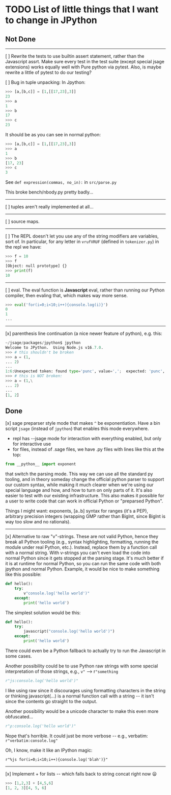 # TODO List of little things that I want to change in JPython

## Not Done

---

[ ] Rewrite the tests to use builtin assert statement, rather than the Javascript assrt.  Make sure every test in the test suite (except special jsage extensions) works equally well with Pure python via pytest.    Also, is maybe rewrite a little of pytest to do our testing?

[ ] Bug in tuple unpacking:
In Jpython:

```py
>>> [a,[b,c]] = [1,[[17,23],3]]
23
>>> a
1
>>> b
17
>>> c
23
```

It should be as you can see in normal python:

```py
>>> [a,[b,c]] = [1,[[17,23],3]]
>>> a
1
>>> b
[17, 23]
>>> c
3
```

See `def expression(commas, no_in):` in `src/parse.py`

This broke bench/nbody.py pretty badly...

---

[ ] tuples aren't really implemented at all...

---

[ ] source maps.

---

[ ] The REPL doesn't let you use any of the string modifiers are variables, sort of. In particular, for any letter in `vrufVRUF` (defined in `tokenizer.py`) in the repl we have:

```py
>>> f = 10
>>> f
[Object: null prototype] {}
>>> print(f)
10
```

---

[ ] eval.  The eval function is **Javascript** eval, rather than running our Python compiler, then evaling that, which makes way more sense.

```py
>>> eval('for(i=0;i<10;i++){console.log(i)}')
0
1
...
```

---

[x] parenthesis line continuation (a nice newer feature of python), e.g. this:

```py
~/jsage/packages/jpython$ jpython
Welcome to JPython.  Using Node.js v16.7.0.
>>> # this shouldn't be broken
>>> a = (1,
... 2)
... 
1:6:Unexpected token: found type='punc', value=',';  expected: 'punc', possible value=')'
>>> # this is NOT broken:
>>> a = (1,\
... 2)
... 
[1, 2]
```

## Done

[x] sage preparser style mode that makes `^` be exponentiation. Have a bin script `jsage` (instead of `jpython`) that enables this mode everywhere.

- repl has --jsage mode for interaction with everything enabled, but only for interactive use
- for files, instead of .sage files, we have .py files with lines like this at the top:

```py
from __python__ import exponent
```

that switch the parsing mode. This way we can use all the standard py tooling,
and in theory someday change the official python parser to support our custom
syntax, while making it much clearer when we're using our special language and
how, and how to turn on only parts of it. It's also easier to test with
our existing infrastructure. This also makes it possible for a user to write
code that can work in official Python or "preparsed Python".

Things I might want: exponents, [a..b] syntax for ranges (it's a PEP), arbitrary precision integers (wrapping GMP rather than BigInt, since BigInt is way too slow and no rationals).

---

[x] Alternative to raw "v"-strings. These are not valid Python, hence they break all Python tooling (e.g., syntax highlighting, formatting, running the module under real Python, etc.). Instead, replace them by a function call with a normal string. With v-strings you can't even load the code into normal Python since it gets stopped at the parsing stage. It's much better if it is at runtime for normal Python, so you can run the same code with both jpython and normal Python. Example, it would be nice to make something like this possible:

```py
def hello():
    try:
        v"console.log('hello world')"
    except:
        print('hello world')
```

The simplest solution would be this:

```py
def hello():
    try:
        javascript("console.log('hello world')")
    except:
        print('hello world')
```

There could even be a Python fallback to actually try to run the Javascript in some cases.

Another possibility could be to use Python raw strings with some special interpretation of those strings, e.g., `v"` --&gt; r`"something`

```py
r"js:console.log('hello world')"
```

I like using raw since it discourages using formatting characters in the string or thinking javascript(...) is a normal function call with a string -- it isn't since the contents go straight to the output.

Another possibility would be a unicode character to make this even more obfuscated...

```py
r"ρ:console.log('hello world')"
```

Nope that's horrible. It could just be more verbose -- e.g., verbatim: `r"verbatim:console.log"`

Oh, I know, make it like an IPython magic:

```by
r"%js for(i=0;i<10;i++){console.log('blah')}"
```

---

[x] Implement + for lists -- which falls back to string concat right now :frowning:

```py
>>> [1,2,3] + [4,5,6]
[1, 2, 3][4, 5, 6]
```
